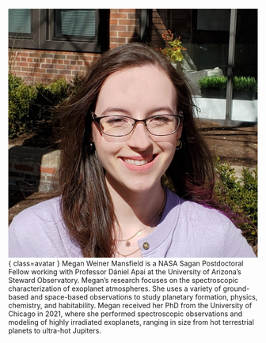 ![Megan Weiner Mansfield](Mansfield.jpg){ class=avatar }
Megan Weiner Mansfield is a NASA Sagan Postdoctoral Fellow working with Professor Dániel Apai at the University of Arizona’s Steward Observatory. Megan’s research focuses on the spectroscopic characterization of exoplanet atmospheres. She uses a variety of ground-based and space-based observations to study planetary formation, physics, chemistry, and habitability. Megan received her PhD from the University of Chicago in 2021, where she performed spectroscopic observations and modeling of highly irradiated exoplanets, ranging in size from hot terrestrial planets to ultra-hot Jupiters.
